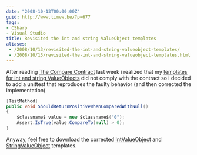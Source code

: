 ```yaml
---
date: "2008-10-13T00:00:00Z"
guid: http://www.timvw.be/?p=677
tags:
- CSharp
- Visual Studio
title: Revisited the int and string ValueObject templates
aliases:
 - /2008/10/13/revisited-the-int-and-string-valueobject-templates/
 - /2008/10/13/revisited-the-int-and-string-valueobject-templates.html
---
```

After reading [The Compare Contract](http://blogs.msdn.com/bclteam/archive/2008/10/06/the-compare-contract-kim-hamilton.aspx) last week i realized that my [templates for int and string ValueObjects](http://www.timvw.be/presenting-templates-for-int-and-string-valueobjects) did not comply with the contract so i decided to add a unittest that reproduces the faulty behavior (and then corrected the implementation)

```csharp
[TestMethod]
public void ShouldReturnPositiveWhenComparedWithNull()
{
	$classname$ value = new $classname$("0");
	Assert.IsTrue(value.CompareTo(null) > 0);
}
```

Anyway, feel free to download the corrected [IntValueObject](http://www.timvw.be/wp-content/code/csharp/IntValueObject.zip) and [StringValueObject](http://www.timvw.be/wp-content/code/csharp/StringValueObject.zip) templates.
